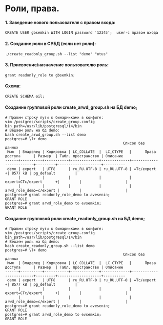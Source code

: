 # Роли, права.
#### 1. Заведение нового пользователя с правом входа:
```
CREATE USER gbsemkin WITH LOGIN password '12345';  user-с правом входа
```
#### 2. Создание роли в СУБД (если нет роли):
```
./create_readonly_group.sh --list "demo" "otus"
```
#### 3. Присвоение/назначение пользователю роль: 
```
grant readonly_role to gbsemkin;
```
#### Схема:
```
CREATE SCHEMA oil;
```
#### Создание групповой роли create_arwd_group.sh на БД demo;
```
# Правим строку пути к бинарниками в конфиге:
vim /postgres/scripts/create_group.config
bin_path=/usr/lib/postgresql/14/bin
# Вешаем роль на бд demo:
bash create_arwd_group.sh --list demo
postgres=# \l+ demo
                                                      Список баз данных
 Имя  | Владелец | Кодировка | LC_COLLATE  |  LC_CTYPE   |      Права доступа      | Размер  | Табл. пространство | Описание
------+----------+-----------+-------------+-------------+-------------------------+---------+--------------------+----------
 demo | expert   | UTF8      | ru_RU.UTF-8 | ru_RU.UTF-8 | =Tc/expert             +| 8577 kB | pg_default         |
      |          |           |             |             | expert=CTc/expert      +|         |                    |
      |          |           |             |             | arwd_role_demo=c/expert |         |                    |
postgres=# grant readonly_role_demo to avesenin;
GRANT ROLE
postgres=# grant arwd_role_demo to evsemkin;
GRANT ROLE
```
#### Создание групповой роли create_readonly_group.sh на БД demo;
```
# Правим строку пути к бинарниками в конфиге:
vim /postgres/scripts/create_group.config
bin_path=/usr/lib/postgresql/14/bin
# Вешаем роль на бд demo:
bash create_readonly_group.sh --list demo
postgres=# \l+ demo
                                                      Список баз данных
 Имя  | Владелец | Кодировка | LC_COLLATE  |  LC_CTYPE   |      Права доступа      | Размер  | Табл. пространство | Описание
------+----------+-----------+-------------+-------------+-------------------------+---------+--------------------+----------
 demo | expert   | UTF8      | ru_RU.UTF-8 | ru_RU.UTF-8 | =Tc/expert             +| 8577 kB | pg_default         |
      |          |           |             |             | expert=CTc/expert      +|         |                    |
      |          |           |             |             | arwd_role_demo=c/expert |         |                    |
postgres=# grant readonly_role_demo to avesenin;
GRANT ROLE
postgres=# grant arwd_role_demo to evsemkin;
GRANT ROLE
```


































